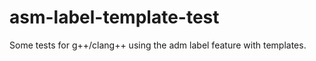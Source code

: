 asm-label-template-test
=======================

Some tests for g++/clang++ using the adm label feature with templates.

